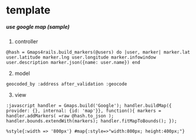 template
========

##### use google map (sample) #####

1. controller

  `@hash = Gmaps4rails.build_markers(@users) do |user, marker|
    marker.lat user.latitude
    marker.lng user.longitude
    marker.infowindow user.description
    marker.json({name: user.name})
  end`
  
2. model

  `geocoded_by :address
  after_validation :geocode`
  
3. view

`:javascript
  handler = Gmaps.build('Google');
  handler.buildMap({ provider: {}, internal: {id: 'map'}}, function(){
    markers = handler.addMarkers(
      =raw @hash.to_json
    );
    handler.bounds.extendWith(markers);
    handler.fitMapToBounds();
  });`

`%style{:width => '800px'}
    #map{:style=>"width:800px; height:400px;"}`
